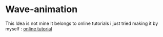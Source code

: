 # Wave-animation


This Idea is not mine It belongs to online tutorials i just tried making it by myself : <a href="https://www.youtube.com/channel/UCbwXnUipZsLfUckBPsC7Jog"  target="_blank" >online tutorial</a>
